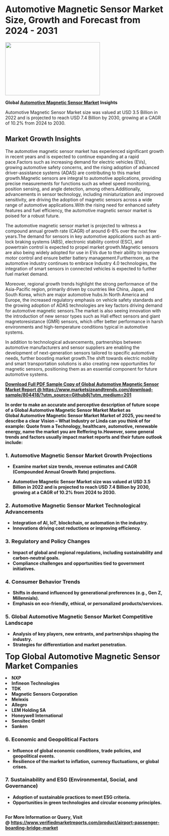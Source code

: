 <H1>Automotive Magnetic Sensor Market Size, Growth and Forecast from 2024 - 2031</H1><img class="aligncenter size-medium wp-image-584254" src="https://thirdeyenews.in/wp-content/uploads/2024/09/Global-Market-Research-300x168.jpeg" alt="" width="300" height="168" /><p><strong>Global&nbsp;<a href="https://www.marketsizeandtrends.com/download-sample/804418/?utm_source=Github8j?utm_medium=201">Automotive Magnetic Sensor Market</a> Insights</strong></p><p>Automotive Magnetic Sensor Market size was valued at USD 3.5 Billion in 2022 and is projected to reach USD 7.4 Billion by 2030, growing at a CAGR of 10.2% from 2024 to 2030.</p><p><h2>Market Growth Insights</h2> <p>The automotive magnetic sensor market has experienced significant growth in recent years and is expected to continue expanding at a rapid pace.Factors such as increasing demand for electric vehicles (EVs), growing automotive safety concerns, and the rising adoption of advanced driver-assistance systems (ADAS) are contributing to this market growth.Magnetic sensors are integral to automotive applications, providing precise measurements for functions such as wheel speed monitoring, position sensing, and angle detection, among others.Additionally, advancements in sensor technology, including miniaturization and improved sensitivity, are driving the adoption of magnetic sensors across a wide range of automotive applications.With the rising need for enhanced safety features and fuel efficiency, the automotive magnetic sensor market is poised for a robust future.</p> <p><strong><a href="#"></a></strong></p> <p>The automotive magnetic sensor market is projected to witness a compound annual growth rate (CAGR) of around 6-8% over the next few years.The demand for sensors in key automotive applications such as anti-lock braking systems (ABS), electronic stability control (ESC), and powertrain control is expected to propel market growth.Magnetic sensors are also being widely adopted for use in EVs due to their ability to improve motor control and ensure better battery management.Furthermore, as the automotive industry continues to embrace Industry 4.0 technologies, the integration of smart sensors in connected vehicles is expected to further fuel market demand.</p> <p>Moreover, regional growth trends highlight the strong performance of the Asia-Pacific region, primarily driven by countries like China, Japan, and South Korea, which are major automotive hubs.In North America and Europe, the increased regulatory emphasis on vehicle safety standards and the growing adoption of ADAS technologies are key factors driving demand for automotive magnetic sensors.The market is also seeing innovation with the introduction of new sensor types such as Hall effect sensors and giant magnetoresistance (GMR) sensors, which offer better performance in harsh environments and high-temperature conditions typical in automotive systems.</p> <p>In addition to technological advancements, partnerships between automotive manufacturers and sensor suppliers are enabling the development of next-generation sensors tailored to specific automotive needs, further boosting market growth.The shift towards electric mobility and smart transportation solutions is also creating new opportunities for magnetic sensors, positioning them as an essential component for future automotive systems.</p> <p><strong><a href="#"></p><p><span class=""><strong>Download Full PDF Sample Copy of Global Automotive Magnetic Sensor Market Report</strong> @ <a href="https://www.marketsizeandtrends.com/download-sample/804418/?utm_source=Github8j?utm_medium=201" target="_blank">https://www.marketsizeandtrends.com/download-sample/804418/?utm_source=Github8j?utm_medium=201</a></span></p><p>In order to make an accurate and perceptive description of future scope of a Global&nbsp;Automotive Magnetic Sensor Market Market as Global&nbsp;Automotive Magnetic Sensor Market Market of 2025, you need to describe a clear Vision &ndash; What Industry or Linda can you think of for example: Quote from a Technology, healthcare, automotive, renewable energy, name the market you are Reffering to.However, some general trends and factors usually impact market reports and their future outlook include:</p><h3>1.&nbsp;<strong>Automotive Magnetic Sensor Market Growth Projections</strong></h3><ul><li>Examine market size trends, revenue estimates and CAGR (Compounded Annual Growth Rate) projections.</li><li><p>Automotive Magnetic Sensor Market size was valued at USD 3.5 Billion in 2022 and is projected to reach USD 7.4 Billion by 2030, growing at a CAGR of 10.2% from 2024 to 2030.</p></li></ul><h3>2.&nbsp;<strong>Automotive Magnetic Sensor Market Technological Advancements</strong></h3><ul><li>Integration of AI, IoT, blockchain, or automation in the industry.</li><li>Innovations driving cost reductions or improving efficiency.</li></ul><h3>3.&nbsp;<strong>Regulatory and Policy Changes</strong></h3><ul><li>Impact of global and regional regulations, including sustainability and carbon-neutral goals.</li><li>Compliance challenges and opportunities tied to government initiatives.</li></ul><h3>4.&nbsp;<strong>Consumer Behavior Trends</strong></h3><ul><li>Shifts in demand influenced by generational preferences (e.g., Gen Z, Millennials).</li><li>Emphasis on eco-friendly, ethical, or personalized products/services.</li></ul><h3>5.&nbsp;<strong>Global Automotive Magnetic Sensor Market Competitive Landscape</strong></h3><ul><li>Analysis of key players, new entrants, and partnerships shaping the industry.</li><li>Strategies for differentiation and market penetration.</li></ul><p data-pm-slice="1 1 []"><span style="color: inherit; font-family: inherit; font-size: 25px;">Top Global Automotive Magnetic Sensor Market Companies</span></p><div class="" data-test-id=""><p><li>NXP</li><li> Infineon Technologies</li><li> TDK</li><li> Magnetic Sensors Corporation</li><li> Melexis</li><li> Allegro</li><li> LEM Holding SA</li><li> Honeywell International</li><li> Sensitec GmbH</li><li> Sanken</li></p></div><h3>6.&nbsp;<strong>Economic and Geopolitical Factors</strong></h3><ul><li>Influence of global economic conditions, trade policies, and geopolitical events.</li><li>Resilience of the market to inflation, currency fluctuations, or global crises.</li></ul><h3>7.&nbsp;<strong>Sustainability and ESG (Environmental, Social, and Governance)</strong></h3><ul><li>Adoption of sustainable practices to meet ESG criteria.</li><li>Opportunities in green technologies and circular economy principles.</li></ul><h2><strong style="font-size: 14px;">For More Information or Query, Visit @&nbsp;</strong><a style="background-color: #ffffff; font-size: 14px;" href="https://www.marketsizeandtrends.com/report/automotive-magnetic-sensor-market/" target="_blank">https://www.verifiedmarketreports.com/product/airport-passenger-boarding-bridge-market</a></h2>